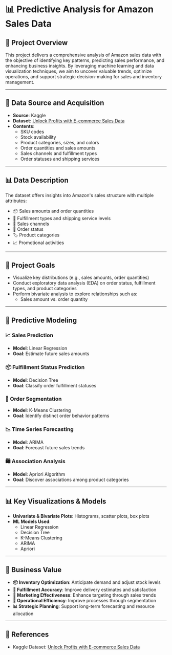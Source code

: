 # 📊 Predictive Analysis for Amazon Sales Data

## 📝 Project Overview

This project delivers a comprehensive analysis of Amazon sales data with the objective of identifying key patterns, predicting sales performance, and enhancing business insights. By leveraging machine learning and data visualization techniques, we aim to uncover valuable trends, optimize operations, and support strategic decision-making for sales and inventory management.

---

## 📂 Data Source and Acquisition

- **Source**: Kaggle  
- **Dataset**: [Unlock Profits with E-commerce Sales Data](https://www.kaggle.com/datasets/thedevastator/unlock-profits-with-e-commerce-sales-data)
- **Contents**:  
  - SKU codes  
  - Stock availability  
  - Product categories, sizes, and colors  
  - Order quantities and sales amounts  
  - Sales channels and fulfillment types  
  - Order statuses and shipping services

---

## 📊 Data Description

The dataset offers insights into Amazon's sales structure with multiple attributes:

- 📦 Sales amounts and order quantities  
- 🚚 Fulfillment types and shipping service levels  
- 🛒 Sales channels  
- 🧾 Order status  
- 🏷️ Product categories  
- 📈 Promotional activities

---

## 🎯 Project Goals

- Visualize key distributions (e.g., sales amounts, order quantities)
- Conduct exploratory data analysis (EDA) on order status, fulfillment types, and product categories
- Perform bivariate analysis to explore relationships such as:
  - Sales amount vs. order quantity

---

## 🤖 Predictive Modeling

### 📈 Sales Prediction
- **Model**: Linear Regression  
- **Goal**: Estimate future sales amounts

### 📦 Fulfillment Status Prediction
- **Model**: Decision Tree  
- **Goal**: Classify order fulfillment statuses

### 🧮 Order Segmentation
- **Model**: K-Means Clustering  
- **Goal**: Identify distinct order behavior patterns

### 📉 Time Series Forecasting
- **Model**: ARIMA  
- **Goal**: Forecast future sales trends

### 🛍️ Association Analysis
- **Model**: Apriori Algorithm  
- **Goal**: Discover associations among product categories

---

## 📊 Key Visualizations & Models

- **Univariate & Bivariate Plots**: Histograms, scatter plots, box plots  
- **ML Models Used**:  
  - Linear Regression  
  - Decision Tree  
  - K-Means Clustering  
  - ARIMA  
  - Apriori

---

## 💼 Business Value

- **📦 Inventory Optimization**: Anticipate demand and adjust stock levels  
- **🚚 Fulfillment Accuracy**: Improve delivery estimates and satisfaction  
- **📢 Marketing Effectiveness**: Enhance targeting through sales trends  
- **🔄 Operational Efficiency**: Improve processes through segmentation  
- **📊 Strategic Planning**: Support long-term forecasting and resource allocation

---

## 🔗 References

- Kaggle Dataset: [Unlock Profits with E-commerce Sales Data](https://www.kaggle.com/datasets/thedevastator/unlock-profits-with-e-commerce-sales-data)
